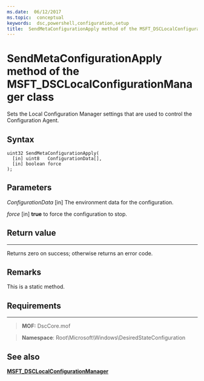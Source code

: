 ```yaml
---
ms.date:  06/12/2017
ms.topic:  conceptual
keywords:  dsc,powershell,configuration,setup
title:  SendMetaConfigurationApply method of the MSFT_DSCLocalConfigurationManager class
---
```


# SendMetaConfigurationApply method of the MSFT_DSCLocalConfigurationManager class

Sets the Local Configuration Manager settings that are used to control the Configuration Agent.

Syntax
------

```mof
uint32 SendMetaConfigurationApply(
  [in] uint8   ConfigurationData[],
  [in] boolean force
);
```

Parameters
----------

*ConfigurationData* \[in\]
The environment data for the configuration.

*force* \[in\]
**true** to force the configuration to stop.

## Return value
------------

Returns zero on success; otherwise returns an error code.

## Remarks

This is a static method.

## Requirements
------------
>**MOF:** DscCore.mof

>**Namespace**: Root\Microsoft\Windows\DesiredStateConfiguration


## See also


[**MSFT_DSCLocalConfigurationManager**](msft-dsclocalconfigurationmanager.md)